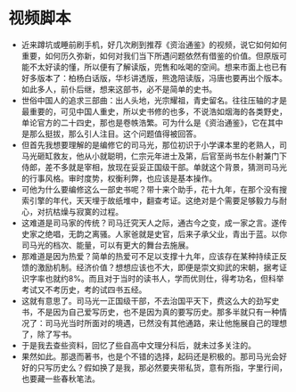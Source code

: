 # 视频脚本
- 近来蹲坑或睡前刷手机，好几次刷到推荐《资治通鉴》的视频，说它如何如何重要，如何历久弥新，如何对我们当下所遇问题依然有借鉴的价值。但原版可能不太好读的懂，所以便有了解读版，兜售和吆喝的空间。想来市面上也已有好多版本了：柏杨白话版，华杉讲透版，熊逸陪读版，冯唐也要再出个版本。如此多人，前仆后继，想来这部书，必不是简单的史书。
- 世俗中国人的追求三部曲：出人头地，光宗耀祖，青史留名。往往压轴的才是最重要的，可见中国人重史，所以史书修的也多，不说浩如烟海的各类野史，单论官方的二十四史，那也是卷帙浩繁。可为什么是《资治通鉴》，它在其中是那么挺拔，那么引人注目。这个问题值得被回答。
- 但首先我想要理解的是编修它的司马光，那位初识于小学课本里的老熟人，司马光砸缸救友，他从小就聪明，仁宗元年进士及第，后官至尚书左仆射兼门下侍郎，差不多就是宰相，放现在妥妥正国级干部。单就这个背景，猜测司马光的行事风格。审时度势，权衡利弊，也应该是基本操作。
- 可他为什么要编修这么一部史书呢？带十来个助手，花十九年，在那个没有搜索引擎的年代，天天埋于故纸堆中，翻查考证。这绝对是个需要足够毅力与耐心，对抗枯燥与寂寞的过程。
- 这难道是司马家的传统？司马迁究天人之际，通古今之变，成一家之言。遂传史家之绝唱，无韵之离骚。人家爸就是史官，后来子承父业，青出于蓝。以你司马光的档次、能量，可以有更大的舞台去施展。
- 那难道是因为热爱？简单的热爱可不足以支撑十九年，应该存在某种持续正反馈的激励机制。经济价值？想想应该也不大，即便是崇文抑武的宋朝，据考证识字率也就约8%。而且对于当时的读书人，学而优则仕，得考功名，但科举考试又不考历史，考的试四书五经。
- 这就有意思了。司马光一正国级干部，不去治国平天下，费这么大的劲写史书，不是因为自己爱写历史，也不是因为真的要写历史。那多半就只有一种情况了：司马光当时所面对的境遇，已然没有其他通路，来让他施展自己的理想了，除了写书。
- 于是我去查些资料，回忆了些自高中文理分科后，就未过多关注的。
- 果然如此。那退而著书，也是个不错的选择，起码还是积极的。那司马光会好好的只写历史么？假如换了是我，那必然要夹带私货，意有所指，字里行间，也要藏一些春秋笔法。
